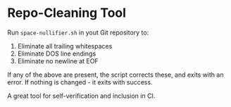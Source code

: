 # Repo-Cleaning Tool

Run `space-nullifier.sh` in yout Git repository to:

1. Eliminate all trailing whitespaces
1. Eliminate DOS line endings
1. Eliminate no newline at EOF

If any of the above are present, the script corrects these, and exits with an
error. If nothing is changed - it exits with success.

A great tool for self-verification and inclusion in CI.
